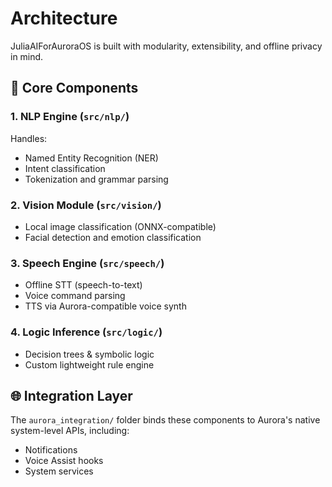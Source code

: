 # Architecture

JuliaAIForAuroraOS is built with modularity, extensibility, and offline privacy in mind.

## 🧩 Core Components

### 1. NLP Engine (`src/nlp/`)
Handles:
- Named Entity Recognition (NER)
- Intent classification
- Tokenization and grammar parsing

### 2. Vision Module (`src/vision/`)
- Local image classification (ONNX-compatible)
- Facial detection and emotion classification

### 3. Speech Engine (`src/speech/`)
- Offline STT (speech-to-text)
- Voice command parsing
- TTS via Aurora-compatible voice synth

### 4. Logic Inference (`src/logic/`)
- Decision trees & symbolic logic
- Custom lightweight rule engine

## 🌐 Integration Layer

The `aurora_integration/` folder binds these components to Aurora's native system-level APIs, including:
- Notifications
- Voice Assist hooks
- System services
